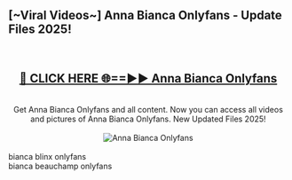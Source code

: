 <h2>[~Viral Videos~] Anna Bianca Onlyfans - Update Files 2025!</h2>
<br>
<div align="center">
<h2><a href="https://betterlinks.top/A2PfLJ" rel="nofollow">🔴 CLICK HERE 🌐==►► Anna Bianca Onlyfans</a></h2>
<br>
Get Anna Bianca Onlyfans and all content. Now you can access all videos and pictures of Anna Bianca Onlyfans. New Updated Files 2025!
<br>
<br>
<a href="https://betterlinks.top/A2PfLJ" rel="nofollow" data-target="animated-image.originalLink"><img src="https://i.ibb.co.com/WyWwxjT/player-gif2.gif" alt="Anna Bianca Onlyfans" style="max-width: 100%; display: inline-block;" data-target="animated-image.originalImage"></a>
</div>
<br>
bianca blinx onlyfans<br>
bianca beauchamp onlyfans